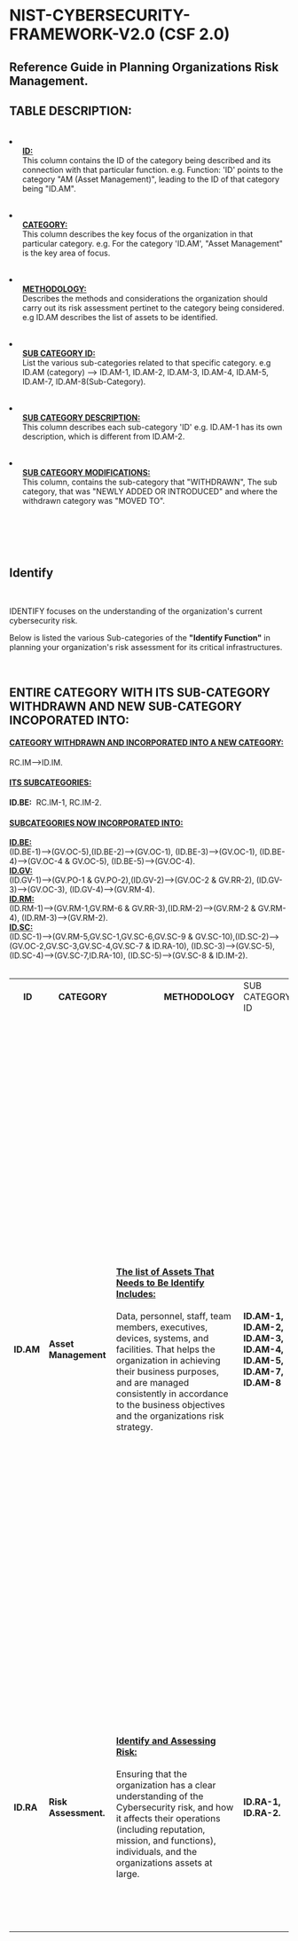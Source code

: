  # NIST-CYBERSECURITY-FRAMEWORK-V2.0 (CSF 2.0)

<h2>Reference Guide in Planning Organizations Risk Management.</h2>

<h2>TABLE DESCRIPTION:</h2>
<br>
 
<li><ul><strong><ins>ID:</ins></strong><br>This column contains the ID of the category being described and its connection with that particular function. e.g. Function:&nbsp;'ID' points to the category "AM (Asset Management)", leading to the ID of that category being "ID.AM".</ul></li><br>

<li><ul><strong><ins>CATEGORY:</ins></strong><br>This column describes the key focus of the organization in that particular category. e.g. For the category 'ID.AM', "Asset Management"  is the key area of focus.</ul></li><br> 

<li><ul><strong><ins>METHODOLOGY:</ins></strong><br>Describes the methods and considerations the organization should carry out its risk assessment pertinet to the category being considered. e.g ID.AM describes the list of assets to be identified.</ul></li><br>

<li><ul><strong><ins>SUB CATEGORY ID:</ins></strong><br>List the various sub-categories related to that specific category. e.g ID.AM (category) --> ID.AM-1, ID.AM-2, ID.AM-3, ID.AM-4, ID.AM-5, ID.AM-7, ID.AM-8(Sub-Category).</ul></li><br>

<li><ul><strong><ins>SUB CATEGORY DESCRIPTION:</ins></strong><br>This column describes each sub-category 'ID' e.g. ID.AM-1 has its own description, which is different from ID.AM-2.</ul></li><br>

<li><ul><strong><ins>SUB CATEGORY MODIFICATIONS:</ins></strong><br>This column, contains the sub-category that "WITHDRAWN", The sub category, that was "NEWLY ADDED OR INTRODUCED" and where the withdrawn category was "MOVED TO".</ul></li><br>




<br><br>



<h2>Identify</h2>


<br>

IDENTIFY focuses on the understanding of the organization's current cybersecurity risk.<br>

Below is listed the various Sub-categories of the <strong>"Identify Function"</strong> in planning your organization's risk assessment for its critical infrastructures. 

<br>

<h2>ENTIRE CATEGORY WITH ITS SUB-CATEGORY WITHDRAWN AND NEW SUB-CATEGORY INCOPORATED INTO:</h2>
<ins><h4>CATEGORY WITHDRAWN AND INCORPORATED INTO A NEW CATEGORY:</h4></ins>
RC.IM-->ID.IM.
<br>
<ins><h4>ITS SUBCATEGORIES:</h4></ins>
<strong>ID.BE:</strong>&nbsp; RC.IM-1, RC.IM-2.
<br>
<ins><h4>SUBCATEGORIES NOW INCORPORATED INTO:</h4></ins>
<ins><strong>ID.BE:</strong></ins> 
<br>
(ID.BE-1)-->(GV.OC-5),(ID.BE-2)-->(GV.OC-1), (ID.BE-3)-->(GV.OC-1), (ID.BE-4)-->(GV.OC-4 & GV.OC-5), (ID.BE-5)-->(GV.OC-4).
<br>
<ins><strong>ID.GV:</strong></ins>
<br>
(ID.GV-1)-->(GV.PO-1 & GV.PO-2),(ID.GV-2)-->(GV.OC-2 & GV.RR-2), (ID.GV-3)-->(GV.OC-3), (ID.GV-4)-->(GV.RM-4).
<br>
<ins><strong>ID.RM:</strong></ins>
<br>
(ID.RM-1)-->(GV.RM-1,GV.RM-6 & GV.RR-3),(ID.RM-2)-->(GV.RM-2 & GV.RM-4), (ID.RM-3)-->(GV.RM-2).
<br>
<ins><strong>ID.SC:</strong></ins>
<br>
(ID.SC-1)-->(GV.RM-5,GV.SC-1,GV.SC-6,GV.SC-9 & GV.SC-10),(ID.SC-2)-->(GV.OC-2,GV.SC-3,GV.SC-4,GV.SC-7 & ID.RA-10), (ID.SC-3)-->(GV.SC-5), (ID.SC-4)-->(GV.SC-7,ID.RA-10), (ID.SC-5)-->(GV.SC-8 & ID.IM-2).
<br>



<br>

<table>
<tr>
<td><strong>&nbsp;&nbsp;&nbsp;&nbsp;ID</strong></td><td><strong>&nbsp;&nbsp;&nbsp;&nbsp;CATEGORY</strong></td><td><strong>&nbsp;&nbsp;&nbsp;&nbsp;&nbsp;&nbsp;&nbsp;&nbsp;&nbsp;&nbsp;&nbsp;&nbsp;&nbsp;&nbsp;&nbsp;&nbsp;&nbsp;&nbsp;&nbsp;&nbsp;METHODOLOGY</strong></td><td>SUB CATEGORY ID</td><td><strong>&nbsp;&nbsp;&nbsp;&nbsp;&nbsp;&nbsp;&nbsp;SUB CATEGORY &nbsp;&nbsp;&nbsp;&nbsp;&nbsp;&nbsp;&nbsp;DESCRIPTION</strong></td><td><strong>&nbsp;&nbsp;&nbsp;&nbsp;SUB CATEGORY MODIFICATIONS</strong></td>
</tr>
<tr>
<tr>
</tr>

   
<!-- Here the ID.AM Begins.-->
<tr>
<td><strong>ID.AM</strong></td><td><strong>Asset Management</strong></td>

<td><ins><strong>The list of Assets That Needs to Be Identify Includes:</strong></ins>
<br><br>
Data, personnel, staff, team members, executives, devices, systems, and facilities. That helps the organization in achieving their business purposes, and are managed consistently in accordance to the business objectives and the organizations risk strategy.
</td>   
<td><strong>ID.AM-1, ID.AM-2, ID.AM-3, ID.AM-4, ID.AM-5, ID.AM-7, ID.AM-8 </strong></td>

<td>
  <br><ins><strong>ID.AM-1:</strong></ins><br><br>Take inventory of physical devices and systems within the organization.</strong><br><br>
 <ins><strong>ID.AM-2:</strong></ins><br><br>Take inventory of all softwares platforms and applications within the organization.<br><br>
 <ins><strong>ID.AM-3:</strong></ins><br><br>Map the organization's authorized network communication, both internal and external network data flow.<br><br>
 <ins><strong>ID.AM-4:</strong></ins><br><br>Take inventories of services provided by supplier.<br><br>
 <ins><strong>ID.AM-5:</strong></ins><br><br>Priortizing and classifying resources (Hardware devices, Softwares, data), based on their criticality, and impact on business.<br> <br>
  <ins><strong>ID.AM-7:</strong></ins><br><br>Identifying and catologue data, and corresponding metadata for designated data types.<br> <br>
 <br>
 </td>

<td><ins><strong>WITHDRAWN</strong></ins><br>ID.AM-6<br><br>
<ins><strong>NEWLY ADDED</strong></ins><br>ID.AM-7, IDM.AM-8<br><br>
<ins><strong>MOVED TO</strong></ins><br>GV.RR-2, GV.SC-2
</td>
</tr>


<!-- Here the ID.AM Ends.-->





<!-- Here the ID.RA Begins Here.-->
<tr>
<td><strong>ID.RA</strong></td><td><strong>Risk Assessment.</strong></td>

<td><ins><strong>Identify and Assessing Risk:</strong></ins>
<br><br>
Ensuring that the organization has a clear understanding of the Cybersecurity risk, and how it affects their operations (including reputation, mission, and functions), individuals, and the organizations assets at large.
</td>   
<td><strong>ID.RA-1, ID.RA-2.</strong></td>

<td>
 <br><ins><strong>ID.RA-1:</strong></ins><br><br>Identifying and documentation of all vulnerabilities in the organizations Assets.</strong><br><br>
 <ins><strong>ID.RA-2:</strong></ins><br><br>Threat and vulnerabilities information discovered in online forums, social networking apps, and other relevant sources.</strong><br><br>
 <br>
</td>


<td><ins><strong>WITHDRAWN</strong></ins><br>(N/A)<br><br>
<ins><strong>NEWLY ADDED</strong></ins><br>ID.RA-7, ID.RA-8, ID.RA-9, ID.RA-10.<br><br>
<ins><strong>MOVED TO</strong></ins><br>(N/A)
</td>
</tr>


<!-- Here the ID.RA Ends.-->













</table>
